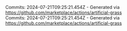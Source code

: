 Commits: 2024-07-21T09:25:21.454Z - Generated via https://github.com/marketplace/actions/artificial-grass
<br>
Commits: 2024-07-21T09:25:21.454Z - Generated via https://github.com/marketplace/actions/artificial-grass
<br>
